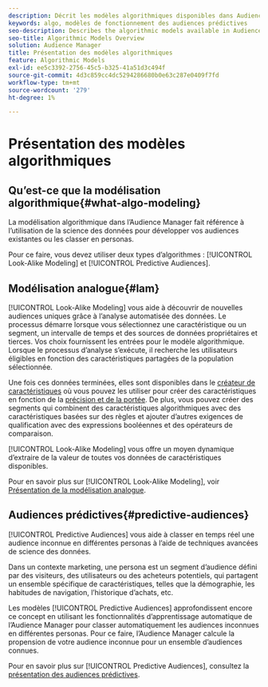 ```yaml
---
description: Décrit les modèles algorithmiques disponibles dans Audience Manager.
keywords: algo, modèles de fonctionnement des audiences prédictives
seo-description: Describes the algorithmic models available in Audience Manager.
seo-title: Algorithmic Models Overview
solution: Audience Manager
title: Présentation des modèles algorithmiques
feature: Algorithmic Models
exl-id: ee5c3392-2756-45c5-b325-41a51d3c494f
source-git-commit: 4d3c859cc4dc5294286680b0e63c287e0409f7fd
workflow-type: tm+mt
source-wordcount: '279'
ht-degree: 1%

---
```


# Présentation des modèles algorithmiques

## Qu’est-ce que la modélisation algorithmique{#what-algo-modeling}

La modélisation algorithmique dans l’Audience Manager fait référence à l’utilisation de la science des données pour développer vos audiences existantes ou les classer en personas.

Pour ce faire, vous devez utiliser deux types d’algorithmes : [!UICONTROL Look-Alike Modeling] et [!UICONTROL Predictive Audiences].

## Modélisation analogue{#lam}

[!UICONTROL Look-Alike Modeling] vous aide à découvrir de nouvelles audiences uniques grâce à l’analyse automatisée des données. Le processus démarre lorsque vous sélectionnez une caractéristique ou un segment, un intervalle de temps et des sources de données propriétaires et tierces. Vos choix fournissent les entrées pour le modèle algorithmique. Lorsque le processus d’analyse s’exécute, il recherche les utilisateurs éligibles en fonction des caractéristiques partagées de la population sélectionnée.

Une fois ces données terminées, elles sont disponibles dans le [créateur de caractéristiques](../../features/traits/about-trait-builder.md) où vous pouvez les utiliser pour créer des caractéristiques en fonction de la [précision et de la portée](../../features/traits/trait-accuracy-reach.md). De plus, vous pouvez créer des segments qui combinent des caractéristiques algorithmiques avec des caractéristiques basées sur des règles et ajouter d’autres exigences de qualification avec des expressions booléennes et des opérateurs de comparaison.

[!UICONTROL Look-Alike Modeling] vous offre un moyen dynamique d’extraire de la valeur de toutes vos données de caractéristiques disponibles.

Pour en savoir plus sur [!UICONTROL Look-Alike Modeling], voir [Présentation de la modélisation analogue](understanding-models.md).

## Audiences prédictives{#predictive-audiences}

[!UICONTROL Predictive Audiences] vous aide à classer en temps réel une audience inconnue en différentes personas à l’aide de techniques avancées de science des données.

Dans un contexte marketing, une persona est un segment d’audience défini par des visiteurs, des utilisateurs ou des acheteurs potentiels, qui partagent un ensemble spécifique de caractéristiques, telles que la démographie, les habitudes de navigation, l’historique d’achats, etc.

Les modèles [!UICONTROL Predictive Audiences] approfondissent encore ce concept en utilisant les fonctionnalités d’apprentissage automatique de l’Audience Manager pour classer automatiquement les audiences inconnues en différentes personas. Pour ce faire, l’Audience Manager calcule la propension de votre audience inconnue pour un ensemble d’audiences connues.

Pour en savoir plus sur [!UICONTROL Predictive Audiences], consultez la [présentation des audiences prédictives](predictive-audiences.md).
